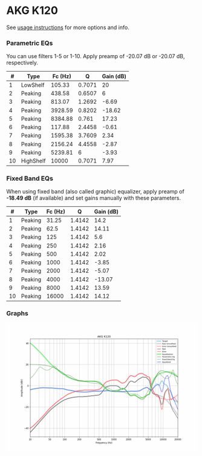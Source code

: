 # AKG K120
See [usage instructions](https://github.com/jaakkopasanen/AutoEq#usage) for more options and info.

### Parametric EQs
You can use filters 1-5 or 1-10. Apply preamp of -20.07 dB or -20.07 dB, respectively.

|   # | Type      |   Fc (Hz) |      Q |   Gain (dB) |
|-----|-----------|-----------|--------|-------------|
|   1 | LowShelf  |    105.33 | 0.7071 |       20    |
|   2 | Peaking   |    438.58 | 0.6507 |        6    |
|   3 | Peaking   |    813.07 | 1.2692 |       -6.69 |
|   4 | Peaking   |   3928.59 | 0.8202 |      -18.62 |
|   5 | Peaking   |   8384.88 | 0.761  |       17.23 |
|   6 | Peaking   |    117.88 | 2.4458 |       -0.61 |
|   7 | Peaking   |   1595.38 | 3.7609 |        2.34 |
|   8 | Peaking   |   2156.24 | 4.4558 |       -2.87 |
|   9 | Peaking   |   5239.81 | 6      |       -3.93 |
|  10 | HighShelf |  10000    | 0.7071 |        7.97 |

### Fixed Band EQs
When using fixed band (also called graphic) equalizer, apply preamp of **-18.49 dB** (if available) and set gains manually with these parameters.

|   # | Type    |   Fc (Hz) |      Q |   Gain (dB) |
|-----|---------|-----------|--------|-------------|
|   1 | Peaking |     31.25 | 1.4142 |       14.2  |
|   2 | Peaking |     62.5  | 1.4142 |       14.11 |
|   3 | Peaking |    125    | 1.4142 |        5.6  |
|   4 | Peaking |    250    | 1.4142 |        2.16 |
|   5 | Peaking |    500    | 1.4142 |        2.02 |
|   6 | Peaking |   1000    | 1.4142 |       -3.85 |
|   7 | Peaking |   2000    | 1.4142 |       -5.07 |
|   8 | Peaking |   4000    | 1.4142 |      -13.07 |
|   9 | Peaking |   8000    | 1.4142 |       13.59 |
|  10 | Peaking |  16000    | 1.4142 |       14.12 |

### Graphs
![](./AKG%20K120.png)
